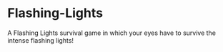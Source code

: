 # Flashing-Lights
A Flashing Lights survival game in which your eyes have to survive the intense flashing lights!
